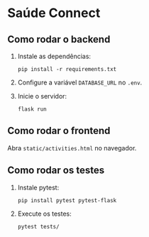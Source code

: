 
# Saúde Connect

## Como rodar o backend

1. Instale as dependências:
   ```
   pip install -r requirements.txt
   ```

2. Configure a variável `DATABASE_URL` no `.env`.

3. Inicie o servidor:
   ```
   flask run
   ```

## Como rodar o frontend

Abra `static/activities.html` no navegador.

## Como rodar os testes

1. Instale pytest:
   ```
   pip install pytest pytest-flask
   ```

2. Execute os testes:
   ```
   pytest tests/
   ```
